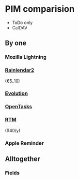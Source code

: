 # PIM comparision

- ToDo only
- CalDAV

## By one
### Mozilla Lightning
### [Rainlendar2](http://www.rainlendar.net/)
(&euro;5..10)
### [Evolution](https://wiki.gnome.org/Apps/Evolution)
### [OpenTasks](https://opentasks.app)
### [RTM](https://www.rememberthemilk.com)
($40/y)
### Apple Reminder

## Alltogether
### Fields
